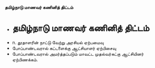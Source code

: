 **தமிழ்நாடு மாணவர் கணினித் திட்டம்**
- # தமிழ்நாடு மாணவர் கணினித் திட்டம்
- n. தூதாளரின் நாட்டு வேற்று அரசியல் ஏற்பமைவு
- போப்பாண்டவரால் கட்டளைக்கு ஆட்சியாளர் ஏற்பிசைவு
- போப்பாண்டவரால் அமர்த்தப்படும் மாவட்ட முதல்வர்கட்கு ஆட்சியினர் ஏற்பிணக்கம்.

